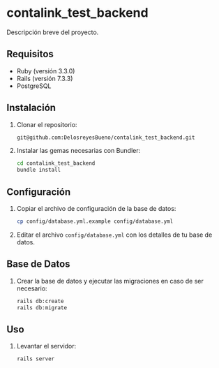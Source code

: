 # contalink_test_backend

Descripción breve del proyecto.

## Requisitos

- Ruby (versión 3.3.0)
- Rails (versión 7.3.3)
- PostgreSQL

## Instalación

1. Clonar el repositorio:

    ```bash
    git@github.com:DelosreyesBueno/contalink_test_backend.git
    ```

2. Instalar las gemas necesarias con Bundler:

    ```bash
    cd contalink_test_backend
    bundle install
    ```

## Configuración

1. Copiar el archivo de configuración de la base de datos:

    ```bash
    cp config/database.yml.example config/database.yml
    ```

2. Editar el archivo `config/database.yml` con los detalles de tu base de datos.

## Base de Datos

1. Crear la base de datos y ejecutar las migraciones en caso de ser necesario:

    ```bash
    rails db:create
    rails db:migrate
    ```

## Uso

1. Levantar el servidor:

    ```bash
    rails server
    ```
